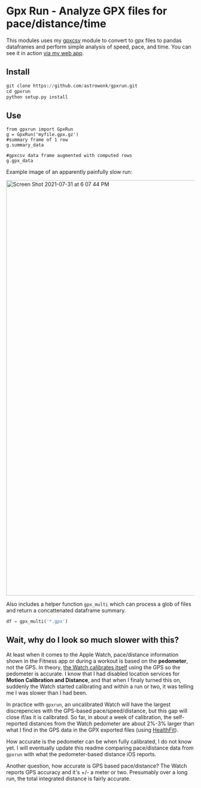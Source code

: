 # Gpx Run - Analyze GPX files for pace/distance/time

This modules uses my [gpxcsv](https://pypi.org/project/gpxcsv/) module to convert to gpx files to pandas dataframes and perform simple analysis of speed, pace, and time. You can see it in action [via my web app](https://marcoshuerta.com/gpxrun/).

## Install 

```python
git clone https://github.com/astrowonk/gpxrun.git
cd gpxrun
python setup.py install
```

## Use

```
from gpxrun import GpxRun
g = GpxRun('myfile.gpx.gz')
#summary frame of 1 row
g.summary_data

#gpxcsv data frame augmented with computed rows
g.gpx_data
```

Example image of an apparently painfully slow run:

<img width="1109" alt="Screen Shot 2021-07-31 at 6 07 44 PM" src="https://user-images.githubusercontent.com/13702392/127753435-a4d9196f-3361-48f3-8925-337328798fa2.png">

Also includes a helper function `gpx_multi` which can process a glob of files and return a concattenated dataframe summary.

```python
df = gpx_multi('*.gpx')
```

## Wait, why do I look so much slower with this?

At least when it comes to the Apple Watch, pace/distance information shown in the Fitness app or during a workout is based on the __pedometer__, not the GPS. In theory, [the Watch calibrates itself](https://support.apple.com/en-us/HT204516) using the GPS so the pedometer is accurate. I know that I had disabled location services for **Motion Calibration and Distance**, and that when I finaly turned this on, suddenly the Watch started calibrating and within a run or two, it was telling me I was slower than I had been.

In practice with `gpxrun`, an uncalibrated Watch will have the largest discrepencies with the GPS-based pace/speed/distance, but this gap will close if/as it is calibrated. So far, in about a week of calibration, the self-reported distances from the Watch pedometer are about 2%-3% larger than what I find in the GPS data in the GPX exported files (using [HealthFit](https://apps.apple.com/us/app/healthfit/id1202650514)).

How accurate is the pedometer can be when fully calibrated, I do not know yet. I will eventually update this readme comparing pace/distance data from `gpxrun` with what the pedometer-based distance iOS reports.

Another question, how accurate is GPS based pace/distance? The Watch reports GPS accuracy and it's +/- a meter or two. Presumably over a long run, the total integrated distance is fairly accurate.
